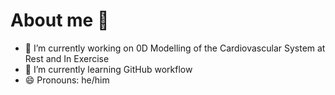 # About me 👋

- 🔭 I’m currently working on 0D Modelling of the Cardiovascular System at Rest and In Exercise
- 🌱 I’m currently learning GitHub workflow
- 😄 Pronouns: he/him

